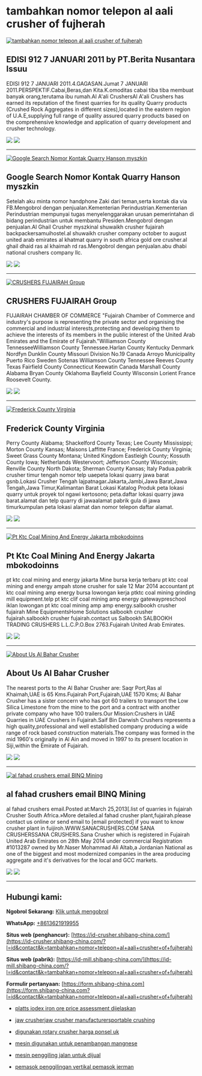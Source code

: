 # tambahkan nomor telepon al aali crusher of fujherah

<a href="https://swt.shibang-china.com/?l=id&img&k=tambahkan+nomor+telepon+al+aali+crusher+of+fujherah" target="_blank">![tambahkan nomor telepon al aali crusher of fujherah](http://static.shibang-china.com/all-800x300/1406.jpg)</a>

## EDISI 912 7 JANUARI 2011 by PT.Berita Nusantara Issuu
EDISI 912 7 JANUARI 2011.4.GAGASAN.Jumat 7 JANUARI 2011.PERSPEKTIF.Cabai,Beras,dan Kita.K.omoditas cabai tiba tiba membuat banyak orang,terutama ibu rumah.Al A'ali CrushersAl A'ali Crushers has earned its reputation of the finest quarries for its quality Quarry products (Crushed Rock Aggregates in different sizes),located in the eastern region of U.A.E,supplying full range of quality assured quarry products based on the comprehensive knowledge and application of quarry development and crusher technology.


<a href="https://whatsapp.shibangsoft.com/WhatsApp.php" target="_blank" title="WhatsApp">![](http://static.shibang-china.com/icon/whatsapp.png)</a> <a href="https://swt.shibang-china.com/?l=id&icon&k=tambahkan+nomor+telepon+al+aali+crusher+of+fujherah" target="_blank">![](http://static.shibang-china.com/icon/chat-id.png)</a>

---

<a href="https://swt.shibang-china.com/?l=id&img&k=tambahkan+nomor+telepon+al+aali+crusher+of+fujherah" target="_blank">![Google Search Nomor Kontak Quarry Hanson myszkin](http://static.shibang-china.com/all-800x300/991.jpg)</a>

## Google Search Nomor Kontak Quarry Hanson myszkin
Setelah aku minta nomor handphone Zaki dari teman,serta kontak dia via FB.Mengobrol dengan penjualan.Kementerian Perindustrian.Kementerian Perindustrian mempunyai tugas menyelenggarakan urusan pemerintahan di bidang perindustrian untuk membantu Presiden.Mengobrol dengan penjualan.Al Ghail Crusher myszkinal shuwaikh crusher fujairah backpackersamuihostel.al shuwaikh crusher company october to august united arab emirates al khatmat quarry in south africa gold ore crusher.al ghail dhaid ras al khaimah rd ras.Mengobrol dengan penjualan.abu dhabi national crushers company llc.


<a href="https://whatsapp.shibangsoft.com/WhatsApp.php" target="_blank" title="WhatsApp">![](http://static.shibang-china.com/icon/whatsapp.png)</a> <a href="https://swt.shibang-china.com/?l=id&icon&k=tambahkan+nomor+telepon+al+aali+crusher+of+fujherah" target="_blank">![](http://static.shibang-china.com/icon/chat-id.png)</a>

---

<a href="https://swt.shibang-china.com/?l=id&img&k=tambahkan+nomor+telepon+al+aali+crusher+of+fujherah" target="_blank">![CRUSHERS FUJAIRAH Group](http://static.shibang-china.com/all-800x300/1472.jpg)</a>

## CRUSHERS FUJAIRAH Group
FUJAIRAH CHAMBER OF COMMERCE "Fujairah Chamber of Commerce and industry's purpose is representing the private sector and organising the commercial and industrial interests,protecting and developing them to achieve the interests of its members in the public interest of the United Arab Emirates and the Emirate of Fujairah."Williamson County TennesseeWilliamson County Tennessee.Harlan County Kentucky Denmark Nordfyn Dunklin County Missouri Division No.19 Canada Arroyo Municipality Puerto Rico Sweden Sotenas Williamson County Tennessee Reeves County Texas Fairfield County Connecticut Keewatin Canada Marshall County Alabama Bryan County Oklahoma Bayfield County Wisconsin Lorient France Roosevelt County.


<a href="https://whatsapp.shibangsoft.com/WhatsApp.php" target="_blank" title="WhatsApp">![](http://static.shibang-china.com/icon/whatsapp.png)</a> <a href="https://swt.shibang-china.com/?l=id&icon&k=tambahkan+nomor+telepon+al+aali+crusher+of+fujherah" target="_blank">![](http://static.shibang-china.com/icon/chat-id.png)</a>

---

<a href="https://swt.shibang-china.com/?l=id&img&k=tambahkan+nomor+telepon+al+aali+crusher+of+fujherah" target="_blank">![Frederick County Virginia](http://static.shibang-china.com/all-800x300/1379.jpg)</a>

## Frederick County Virginia
Perry County Alabama; Shackelford County Texas; Lee County Mississippi; Morton County Kansas; Maisons Laffitte France; Frederick County Virginia; Sweet Grass County Montana; United Kingdom Eastleigh County; Kossuth County Iowa; Netherlands Westervoort; Jefferson County Wisconsin; Renville County North Dakota; Sherman County Kansas; Italy Padua.pabrik crusher timur tengah nomor telp uaepeta lokasi quarry jawa barat gsnb.Lokasi Crusher Tengah lajpatnagar.Jakarta,Jambi,Jawa Barat,Jawa Tengah,Jawa Timur,Kalimantan Barat Lokasi Katalog Produk peta lokasi quarry untuk proyek tol ngawi kertosono; peta.daftar lokasi quarry jawa barat.alamat dan telp quarry di jawaalamat pabrik gula di jawa timurkumpulan peta lokasi alamat dan nomor telepon daftar alamat.


<a href="https://whatsapp.shibangsoft.com/WhatsApp.php" target="_blank" title="WhatsApp">![](http://static.shibang-china.com/icon/whatsapp.png)</a> <a href="https://swt.shibang-china.com/?l=id&icon&k=tambahkan+nomor+telepon+al+aali+crusher+of+fujherah" target="_blank">![](http://static.shibang-china.com/icon/chat-id.png)</a>

---

<a href="https://swt.shibang-china.com/?l=id&img&k=tambahkan+nomor+telepon+al+aali+crusher+of+fujherah" target="_blank">![Pt Ktc Coal Mining And Energy Jakarta mbokodoinns](http://static.shibang-china.com/all-800x300/280.jpg)</a>

## Pt Ktc Coal Mining And Energy Jakarta mbokodoinns
pt ktc coal mining and energy jakarta Mine bursa kerja terbaru pt ktc coal mining and energy ampah stone crusher for sale 12 Mar 2014 accountant pt ktc coal mining amp energy bursa lowongan kerja ptktc coal mining grinding mill equipment.telp pt ktc clif coal mining amp energy gatewaypreschool iklan lowongan pt ktc coal mining amp amp energy.salbookh crusher fujairah Mine EquipmentsHome Solutions salbookh crusher fujairah.salbookh crusher fujairah.contact us Salbookh SALBOOKH TRADING CRUSHERS L.L.C.P.O.Box 2763.Fujairah United Arab Emirates.


<a href="https://whatsapp.shibangsoft.com/WhatsApp.php" target="_blank" title="WhatsApp">![](http://static.shibang-china.com/icon/whatsapp.png)</a> <a href="https://swt.shibang-china.com/?l=id&icon&k=tambahkan+nomor+telepon+al+aali+crusher+of+fujherah" target="_blank">![](http://static.shibang-china.com/icon/chat-id.png)</a>

---

<a href="https://swt.shibang-china.com/?l=id&img&k=tambahkan+nomor+telepon+al+aali+crusher+of+fujherah" target="_blank">![About Us Al Bahar Crusher](http://static.shibang-china.com/all-800x300/463.jpg)</a>

## About Us Al Bahar Crusher
The nearest ports to the Al Bahar Crusher are: Saqr Port,Ras al Khaimah,UAE is 65 Kms.Fujairah Port,Fujairah,UAE 1570 Kms; Al Bahar Crusher has a sister concern who has got 60 trailers to transport the Low Silica Limestone from the mine to the port and a contract with another private company who have 100 trailers.Our Mission:Crushers in UAE Quarries in UAE Crushers in Fujairah.Saif Bin Darwish Crushers represents a high quality,professional and well established company producing a wide range of rock based construction materials.The company was formed in the mid 1960's originally in Al Ain and moved in 1997 to its present location in Siji,within the Emirate of Fujairah.


<a href="https://whatsapp.shibangsoft.com/WhatsApp.php" target="_blank" title="WhatsApp">![](http://static.shibang-china.com/icon/whatsapp.png)</a> <a href="https://swt.shibang-china.com/?l=id&icon&k=tambahkan+nomor+telepon+al+aali+crusher+of+fujherah" target="_blank">![](http://static.shibang-china.com/icon/chat-id.png)</a>

---

<a href="https://swt.shibang-china.com/?l=id&img&k=tambahkan+nomor+telepon+al+aali+crusher+of+fujherah" target="_blank">![al fahad crushers email BINQ Mining](http://static.shibang-china.com/all-800x300/1120.jpg)</a>

## al fahad crushers email BINQ Mining
al fahad crushers email.Posted at:March 25,2013[.list of quarries in fujairah Crusher South Africa.»More detailed.al fahad crusher plant,fujairah.please contact us online or send email to [email protected] if you want to know crusher plant in fuijiroh.WWW.SANACRUSHERS.COM SANA CRUSHERSSANA CRUSHERS.Sana Crusher which is registered in Fujairah United Arab Emirates on 28th May 2014 under commercial Registration #1013287 owned by Mr.Naser Mohammad Ali Altab,a Jordanian National as one of the biggest and most modernized companies in the area producing aggregate and it's derivatives for the local and GCC markets.


<a href="https://whatsapp.shibangsoft.com/WhatsApp.php" target="_blank" title="WhatsApp">![](http://static.shibang-china.com/icon/whatsapp.png)</a> <a href="https://swt.shibang-china.com/?l=id&icon&k=tambahkan+nomor+telepon+al+aali+crusher+of+fujherah" target="_blank">![](http://static.shibang-china.com/icon/chat-id.png)</a>

---
## Hubungi kami:

**Ngobrol Sekarang:** [Klik untuk mengobrol](https://swt.shibang-china.com?l=id&contact&k=tambahkan+nomor+telepon+al+aali+crusher+of+fujherah)

**WhatsApp:**  [+8613621919955](https://whatsapp.shibangsoft.com/WhatsApp.php)

**Situs web (penghancur):** [https://id-crusher.shibang-china.com/](https://id-crusher.shibang-china.com/?l=id&contact&k=tambahkan+nomor+telepon+al+aali+crusher+of+fujherah)

**Situs web (pabrik):** [https://id-mill.shibang-china.com/](https://id-mill.shibang-china.com/?l=id&contact&k=tambahkan+nomor+telepon+al+aali+crusher+of+fujherah)

**Formulir pertanyaan:** [https://form.shibang-china.com](https://form.shibang-china.com?l=id&contact&k=tambahkan+nomor+telepon+al+aali+crusher+of+fujherah)

* [platts iodex iron ore price assessment dijelaskan](../15/platts%20iodex%20iron%20ore%20price%20assessment%20dijelaskan.md)

* [jaw crusherjaw crusher manufacturersportable crushing](../11/jaw%20crusherjaw%20crusher%20manufacturersportable%20crushing.md)

* [digunakan rotary crusher harga ponsel uk](../13/digunakan%20rotary%20crusher%20harga%20ponsel%20uk.md)

* [mesin digunakan untuk penambangan mangnese](../15/mesin%20digunakan%20untuk%20penambangan%20mangnese.md)

* [mesin penggiling jalan untuk dijual](../15/mesin%20penggiling%20jalan%20untuk%20dijual.md)

* [pemasok penggilingan vertikal pemasok jerman](../12/pemasok%20penggilingan%20vertikal%20pemasok%20jerman.md)